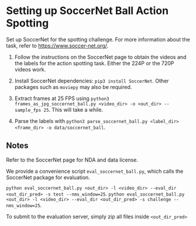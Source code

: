 # Setting up SoccerNet Ball Action Spotting

Set up SoccerNet for the spotting challenge. For more information about the task, refer to https://www.soccer-net.org/.

1. Follow the instructions on the SoccerNet page to obtain the videos and the labels for the action spotting task. Either the 224P or the 720P videos work.

2. Install SoccerNet dependencies: `pip3 install SoccerNet`. Other packages such as `moviepy` may also be required.

3. Extract frames at 25 FPS using `python3 frames_as_jpg_soccernet_ball.py <video_dir> -o <out_dir> --sample_fps 25`. This will take a while.

4. Parse the labels with `python3 parse_soccernet_ball.py <label_dir> <frame_dir> -o data/soccernet_ball`.

## Notes

Refer to the SoccerNet page for NDA and data license.

We provide a convenience script `eval_soccernet_ball.py`, which calls the SoccerNet package for evaluation.

`python eval_soccernet_ball.py <out_dir> -l <video_dir> --eval_dir <out_dir_pred> -s test --nms_window=25`.
`python eval_soccernet_ball.py <out_dir> -l <video_dir> --eval_dir <out_dir_pred> -s challenge --nms_window=25`.

To submit to the evaluation server, simply zip all files inside `<out_dir_pred>`